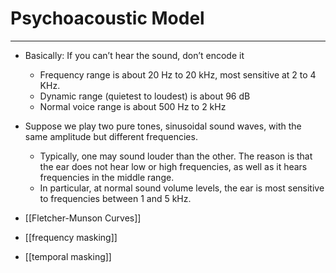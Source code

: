 # Psychoacoustic Model
---
- Basically: If you can’t hear the sound, don’t encode it
	- Frequency range is about 20 Hz to 20 kHz, most sensitive at 2 to 4 KHz.
	- Dynamic range (quietest to loudest) is about 96 dB
	- Normal voice range is about 500 Hz to 2 kHz
- Suppose we play two pure tones, sinusoidal sound waves, with the same amplitude but different frequencies. 
	- Typically, one may sound louder than the other. The reason is that the ear does not hear low or high frequencies, as well as it hears frequencies in the middle range. 
	- In particular, at normal sound volume levels, the ear is most sensitive to frequencies between 1 and 5 kHz.

- [[Fletcher-Munson Curves]]
- [[frequency masking]]
- [[temporal masking]]